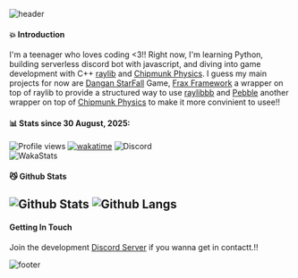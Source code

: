 ![header](https://capsule-render.vercel.app/api?type=waving&height=300&color=gradient&text=Heyy,%20I'm%20Cube!!&textBg=false)
#### 💥 Introduction
I'm a teenager who loves coding <3!! Right now, I'm learning Python, building serverless discord bot with javascript, and diving into game development with C++ [raylib](https://www.raylib.com/) and [Chipmunk Physics](https://chipmunk-physics.net/). I guess my main projects for now are [Dangan StarFall](https://github.com/mastercuber55/DanganStarFall) Game, [Frax Framework](https://github.com/mastercuber55/Frax-Framework) a wrapper on top of raylib to provide a structured way to use [raylibbb](https://raylib.com) and [Pebble](https://github.com/mastercuber55/Pebble) another wrapper on top of [Chipmunk Physics](https://chipmunk-physics.net/) to make it more convinient to usee!!
 
#### 📊 Stats since 30 August, 2025:
![Profile views](https://komarev.com/ghpvc/?username=mastercuber55&label=Profile%20views&color=0e75b6&style=flat)
[![wakatime](https://wakatime.com/badge/user/2d52a3cb-6521-495a-8b59-998636bad84d.svg)](https://wakatime.com/@2d52a3cb-6521-495a-8b59-998636bad84d)
![Discord](https://img.shields.io/discord/1421556731821166614?label=Discord+Server&logo=discord&color=blue)\
![WakaStats](https://github-readme-stats.vercel.app/api/wakatime?username=mastercuber55&theme=tokyonight&title_color=bb86fc&text_color=c9d1d9&bg_color=00000000&custom_title=Time+Spent+Coding!!&layout=compact&langs_count=7)
#### 😼 Github Stats
![Github Stats](https://github-readme-stats.vercel.app/api?username=mastercuber55&show_icons=true&hide=prs,contribs&rank_icon=github&include_all_commits=true&theme=tokyonight&title_color=bb86fc&icon_color=bb86fc&text_color=c9d1d9&bg_color=00000000)
![Github Langs](https://github-readme-stats.vercel.app/api/top-langs/?username=mastercuber55&layout=compact&langs_count=6&theme=tokyonight&title_color=bb86fc&text_color=c9d1d9&bg_color=00000000)
---
#### Getting In Touch
Join the development [Discord Server](https://discord.gg/7zvpWnE7QV) if you wanna get in contactt.!!

![footer](https://capsule-render.vercel.app/api?type=waving&height=300&color=gradient&section=footer)
